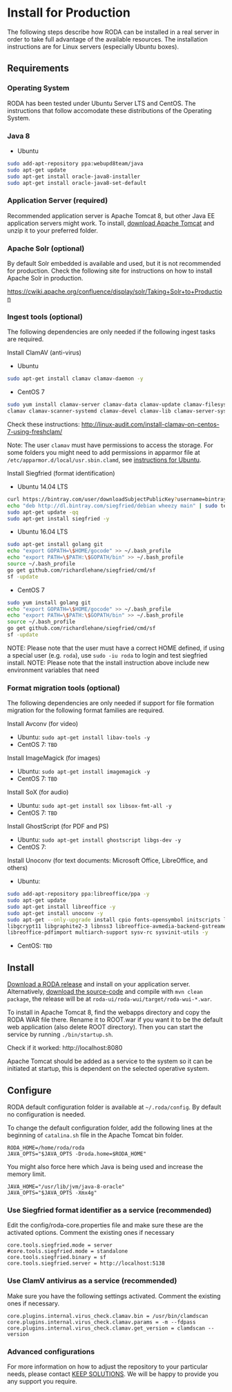 # Install for Production

The following steps describe how RODA can be installed in a real server in order to take full advantage of the available resources. The installation instructions are for Linux servers (especially Ubuntu boxes).

## Requirements

### Operating System

RODA has been tested under Ubuntu Server LTS and CentOS. The instructions that follow accomodate these distributions of the Operating System.

### Java 8

* Ubuntu
```bash
sudo add-apt-repository ppa:webupd8team/java
sudo apt-get update
sudo apt-get install oracle-java8-installer
sudo apt-get install oracle-java8-set-default
```

### Application Server (required)
Recommended application server is Apache Tomcat 8, but other Java EE application servers might work.
To install, [download Apache Tomcat](http://tomcat.apache.org/) and unzip it to your preferred folder.

### Apache Solr (optional)

By default Solr embedded is available and used, but it is not recommended for production.
Check the following site for instructions on how to install Apache Solr in production.

https://cwiki.apache.org/confluence/display/solr/Taking+Solr+to+Production


### Ingest tools (optional)

The following dependencies are only needed if the following ingest tasks are required.

Install ClamAV (anti-virus)

* Ubuntu
```bash
sudo apt-get install clamav clamav-daemon -y
```
* CentOS 7
```bash
sudo yum install clamav-server clamav-data clamav-update clamav-filesystem \
clamav clamav-scanner-systemd clamav-devel clamav-lib clamav-server-systemd
```
Check these instructions: http://linux-audit.com/install-clamav-on-centos-7-using-freshclam/

Note: The user `clamav` must have permissions to access the storage. For some folders you might need to add permissions in apparmor file  at `/etc/apparmor.d/local/usr.sbin.clamd`, see [instructions for Ubuntu](https://help.ubuntu.com/community/AppArmor#Profile_customization).

Install Siegfried (format identification)

* Ubuntu 14.04 LTS
```bash
curl https://bintray.com/user/downloadSubjectPublicKey?username=bintray | sudo apt-key add -
echo "deb http://dl.bintray.com/siegfried/debian wheezy main" | sudo tee -a /etc/apt/sources.list
sudo apt-get update -qq
sudo apt-get install siegfried -y
```

* Ubuntu 16.04 LTS
```bash
sudo apt-get install golang git
echo "export GOPATH=\$HOME/gocode" >> ~/.bash_profile
echo "export PATH=\$PATH:\$GOPATH/bin" >> ~/.bash_profile
source ~/.bash_profile
go get github.com/richardlehane/siegfried/cmd/sf
sf -update
```

* CentOS 7
```bash
sudo yum install golang git
echo "export GOPATH=\$HOME/gocode" >> ~/.bash_profile
echo "export PATH=\$PATH:\$GOPATH/bin" >> ~/.bash_profile
source ~/.bash_profile
go get github.com/richardlehane/siegfried/cmd/sf
sf -update
```

NOTE: Please note that the user must have a correct HOME defined, if using a special user (e.g. `roda`), use `sudo -iu roda` to login and test siegfried install.
NOTE: Please note that the install instruction above include new environment variables that need

### Format migration tools (optional)

The following dependencies are only needed if support for file formation migration for the following format families are required.

Install Avconv (for video)
- Ubuntu: `sudo apt-get install libav-tools -y`
- CentOS 7: `TBD`

Install ImageMagick (for images)
- Ubuntu: `sudo apt-get install imagemagick -y`
- CentOS 7: `TBD`

Install SoX (for audio)
- Ubuntu: `sudo apt-get install sox libsox-fmt-all -y`
- CentOS 7: `TBD`

Install GhostScript (for PDF and PS)
- Ubuntu: `sudo apt-get install ghostscript libgs-dev -y`
- CentOS 7:

Install Unoconv (for text documents: Microsoft Office, LibreOffice, and others)
* Ubuntu:
```bash
sudo add-apt-repository ppa:libreoffice/ppa -y
sudo apt-get update
sudo apt-get install libreoffice -y
sudo apt-get install unoconv -y
sudo apt-get --only-upgrade install cpio fonts-opensymbol initscripts libc6 \
libgcrypt11 libgraphite2-3 libnss3 libreoffice-avmedia-backend-gstreamer \
libreoffice-pdfimport multiarch-support sysv-rc sysvinit-utils -y
```
* CentOS: `TBD`

## Install

[Download a RODA release](https://github.com/keeps/roda/releases) and install on your application server. Alternatively, [download the source-code](https://github.com/keeps/roda) and compile with `mvn clean package`, the release will be at `roda-ui/roda-wui/target/roda-wui-*.war`.

To install in Apache Tomcat 8, find the webapps directory and copy the RODA WAR file there. Rename it to ROOT.war if you want it to be the default web application (also delete ROOT directory).
Then you can start the service by running `./bin/startup.sh`.

Check if it worked: http://localhost:8080

Apache Tomcat should be added as a service to the system so it can be initiated at startup, this is dependent on the selected operative system.

## Configure

RODA default configuration folder is available at `~/.roda/config`.
By default no configuration is needed.

To change the default configuration folder, add the following lines at the beginning of `catalina.sh` file in the Apache Tomcat bin folder.

```
RODA_HOME=/home/roda/roda
JAVA_OPTS="$JAVA_OPTS -Droda.home=$RODA_HOME"
```

You might also force here which Java is being used and increase the memory limit.
```
JAVA_HOME="/usr/lib/jvm/java-8-oracle"
JAVA_OPTS="$JAVA_OPTS -Xmx4g"
```

### Use Siegfried format identifier as a service (recommended)

Edit the config/roda-core.properties file and make sure these are the activated options. Comment the existing ones if necessary

```
core.tools.siegfried.mode = server
#core.tools.siegfried.mode = standalone
core.tools.siegfried.binary = sf
core.tools.siegfried.server = http://localhost:5138
```

### Use ClamV antivirus as a service (recommended)

Make sure you have the following settings activated. Comment the existing ones if necessary.

```
core.plugins.internal.virus_check.clamav.bin = /usr/bin/clamdscan
core.plugins.internal.virus_check.clamav.params = -m --fdpass
core.plugins.internal.virus_check.clamav.get_version = clamdscan --version
```

### Advanced configurations

For more information on how to adjust the repository to your particular needs, please contact [KEEP SOLUTIONS](http://www.keep.pt). We will be happy to provide you any support you require.


